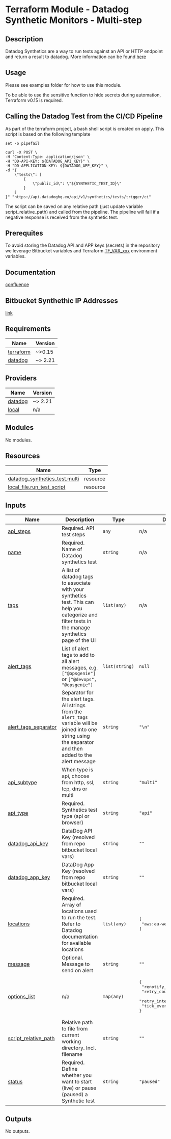 # Terraform Module - Datadog Synthetic Monitors - Multi-step

## Description

Datadog Synthetics are a way to run tests against an API or HTTP endpoint and return a result to datadog. More information can be found [here](https://docs.datadoghq.com/synthetics/)

## Usage

Please see examples folder for how to use this module.

To be able to use the sensitive function to hide secrets during automation, Terraform v0.15 is required.

## Calling the Datadog Test from the CI/CD Pipeline

As part of the terraform project, a bash shell script is created on apply. This script is based on the following template

```(bash)
set -o pipefail

curl -X POST \
-H 'Content-Type: application/json' \
-H "DD-API-KEY: ${DATADOG_API_KEY}" \
-H "DD-APPLICATION-KEY: ${DATADOG_APP_KEY}" \
-d "{
    \"tests\": [
        {
            \"public_id\": \"${SYNTHETIC_TEST_ID}\"
        }
    ]
}" "https://api.datadoghq.eu/api/v1/synthetics/tests/trigger/ci"
```

The script can be saved on any relative path (just update variable script_relative_path) and called from the pipeline. The pipeline will fail if a negative response is received from the synthetic test.

## Prerequites

To avoid storing the Datadog API and APP keys (secrets) in the repository we leverage Bitbucket variables and Terraform [TF_VAR_xxx](https://www.terraform.io/docs/cli/config/environment-variables.html#tf_var_name) environment variables.

## Documentation

[confluence](https://ohpendev.atlassian.net/wiki/spaces/CCE/pages/2062320795/Terraform+Modules)

## Bitbucket Synthethic IP Addresses

[link](https://ip-ranges.datadoghq.eu/synthetics.json)

<!-- BEGIN_TF_DOCS -->
## Requirements

| Name | Version |
|------|---------|
| <a name="requirement_terraform"></a> [terraform](#requirement\_terraform) | ~>0.15 |
| <a name="requirement_datadog"></a> [datadog](#requirement\_datadog) | ~> 2.21 |

## Providers

| Name | Version |
|------|---------|
| <a name="provider_datadog"></a> [datadog](#provider\_datadog) | ~> 2.21 |
| <a name="provider_local"></a> [local](#provider\_local) | n/a |

## Modules

No modules.

## Resources

| Name | Type |
|------|------|
| [datadog_synthetics_test.multi](https://registry.terraform.io/providers/DataDog/datadog/latest/docs/resources/synthetics_test) | resource |
| [local_file.run_test_script](https://registry.terraform.io/providers/hashicorp/local/latest/docs/resources/file) | resource |

## Inputs

| Name | Description | Type | Default | Required |
|------|-------------|------|---------|:--------:|
| <a name="input_api_steps"></a> [api\_steps](#input\_api\_steps) | Required. API test steps | `any` | n/a | yes |
| <a name="input_name"></a> [name](#input\_name) | Required. Name of Datadog synthetics test | `string` | n/a | yes |
| <a name="input_tags"></a> [tags](#input\_tags) | A list of datadog tags to associate with your synthetics test. This can help you categorize and filter tests in the manage synthetics page of the UI | `list(any)` | n/a | yes |
| <a name="input_alert_tags"></a> [alert\_tags](#input\_alert\_tags) | List of alert tags to add to all alert messages, e.g. `["@opsgenie"]` or `["@devops", "@opsgenie"]` | `list(string)` | `null` | no |
| <a name="input_alert_tags_separator"></a> [alert\_tags\_separator](#input\_alert\_tags\_separator) | Separator for the alert tags. All strings from the `alert_tags` variable will be joined into one string using the separator and then added to the alert message | `string` | `"\n"` | no |
| <a name="input_api_subtype"></a> [api\_subtype](#input\_api\_subtype) | When type is api, choose from http, ssl, tcp, dns or multi | `string` | `"multi"` | no |
| <a name="input_api_type"></a> [api\_type](#input\_api\_type) | Required. Synthetics test type (api or browser) | `string` | `"api"` | no |
| <a name="input_datadog_api_key"></a> [datadog\_api\_key](#input\_datadog\_api\_key) | DataDog API Key (resolved from repo bitbucket local vars) | `string` | `""` | no |
| <a name="input_datadog_app_key"></a> [datadog\_app\_key](#input\_datadog\_app\_key) | DataDog App Key (resolved from repo bitbucket local vars) | `string` | `""` | no |
| <a name="input_locations"></a> [locations](#input\_locations) | Required. Array of locations used to run the test. Refer to Datadog documentation for available locations | `list(any)` | <pre>[<br>  "aws:eu-west-1"<br>]</pre> | no |
| <a name="input_message"></a> [message](#input\_message) | Optional. Message to send on alert | `string` | `""` | no |
| <a name="input_options_list"></a> [options\_list](#input\_options\_list) | n/a | `map(any)` | <pre>{<br>  "renotify_interval": 100,<br>  "retry_count": 2,<br>  "retry_interval": 300,<br>  "tick_every": 900<br>}</pre> | no |
| <a name="input_script_relative_path"></a> [script\_relative\_path](#input\_script\_relative\_path) | Relative path to file from current working directory. Incl. filename | `string` | `""` | no |
| <a name="input_status"></a> [status](#input\_status) | Required. Define whether you want to start (live) or pause (paused) a Synthetic test | `string` | `"paused"` | no |

## Outputs

No outputs.
<!-- END_TF_DOCS -->